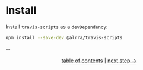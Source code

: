 # Install

Install `travis-scripts` as a `devDependency`:

```bash
npm install --save-dev @alrra/travis-scripts
```

--

<div align="center">
    <a href="contents.md">table of contents</a> |
    <a href="github-deploy-keys.md">next step →</a>
</div>
